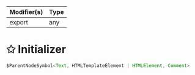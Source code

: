 | Modifier(s)                            | Type                     |
|----------------------------------------|--------------------------|
| export | any |

# &#10025; Initializer

```ts
$ParentNodeSymbol<Text, HTMLTemplateElement | HTMLElement, Comment>
```